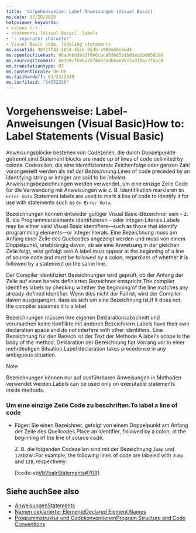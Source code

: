 ```yaml
---
title: 'Vorgehensweise: Label-Anweisungen (Visual Basic)'
ms.date: 07/20/2015
helpviewer_keywords:
- colons (:)
- statements [Visual Basic], labels
- ': separator character'
- Visual Basic code, labeling statements
ms.assetid: 38f1ff43-2054-42cb-963b-1998e60c6ed4
ms.openlocfilehash: 00a08bd3bd1f866cec883b6591b03ebd9d858b90
ms.sourcegitcommit: 6b308cf6d627d78ee36dbbae8972a310ac7fd6c8
ms.translationtype: MT
ms.contentlocale: de-DE
ms.lasthandoff: 01/23/2019
ms.locfileid: "54552258"
---
```

# <a name="how-to-label-statements-visual-basic"></a><span data-ttu-id="f6b0c-102">Vorgehensweise: Label-Anweisungen (Visual Basic)</span><span class="sxs-lookup"><span data-stu-id="f6b0c-102">How to: Label Statements (Visual Basic)</span></span>
<span data-ttu-id="f6b0c-103">Anweisungsblöcke bestehen von Codezeilen, die durch Doppelpunkte getrennt sind.</span><span class="sxs-lookup"><span data-stu-id="f6b0c-103">Statement blocks are made up of lines of code delimited by colons.</span></span> <span data-ttu-id="f6b0c-104">Codezeilen, die eine identifizierende Zeichenfolge oder ganzen Zahl vorangestellt werden als *mit der Bezeichnung*.</span><span class="sxs-lookup"><span data-stu-id="f6b0c-104">Lines of code preceded by an identifying string or integer are said to be *labeled*.</span></span> <span data-ttu-id="f6b0c-105">Anweisungsbezeichnungen werden verwendet, um eine einzige Zeile Code für die Verwendung mit Anweisungen wie z. B. Identifikation markieren `On Error Goto`.</span><span class="sxs-lookup"><span data-stu-id="f6b0c-105">Statement labels are used to mark a line of code to identify it for use with statements such as `On Error Goto`.</span></span>  
  
 <span data-ttu-id="f6b0c-106">Bezeichnungen können entweder gültiger Visual Basic-Bezeichner sein – z. B. die Programmierelemente identifizieren – oder Integer-Literale.</span><span class="sxs-lookup"><span data-stu-id="f6b0c-106">Labels may be either valid Visual Basic identifiers—such as those that identify programming elements—or integer literals.</span></span> <span data-ttu-id="f6b0c-107">Eine Bezeichnung muss am Anfang einer Zeile des Quellcodes angezeigt werden und muss von einem Doppelpunkt, unabhängig davon, ob sie eine Anweisung in der gleichen Zeile folgt, wird gefolgt sein.</span><span class="sxs-lookup"><span data-stu-id="f6b0c-107">A label must appear at the beginning of a line of source code and must be followed by a colon, regardless of whether it is followed by a statement on the same line.</span></span>  
  
 <span data-ttu-id="f6b0c-108">Der Compiler identifiziert Bezeichnungen wird geprüft, ob der Anfang der Zeile auf einen bereits definierten Bezeichner entspricht.</span><span class="sxs-lookup"><span data-stu-id="f6b0c-108">The compiler identifies labels by checking whether the beginning of the line matches any already-defined identifier.</span></span> <span data-ttu-id="f6b0c-109">Wenn dies nicht der Fall ist, wird der Compiler davon ausgegangen, dass es sich um eine Bezeichnung ist.</span><span class="sxs-lookup"><span data-stu-id="f6b0c-109">If it does not, the compiler assumes it is a label.</span></span>  
  
 <span data-ttu-id="f6b0c-110">Bezeichnungen müssen ihre eigenen Deklarationsabschnitt und verursachen keine Konflikte mit anderen Bezeichnern.</span><span class="sxs-lookup"><span data-stu-id="f6b0c-110">Labels have their own declaration space and do not interfere with other identifiers.</span></span> <span data-ttu-id="f6b0c-111">Eine Bezeichnung für den Bereich ist der Text der Methode.</span><span class="sxs-lookup"><span data-stu-id="f6b0c-111">A label's scope is the body of the method.</span></span> <span data-ttu-id="f6b0c-112">Deklaration der Bezeichnung hat Vorrang vor in einer mehrdeutigen Situation.</span><span class="sxs-lookup"><span data-stu-id="f6b0c-112">Label declaration takes precedence in any ambiguous situation.</span></span>  
  
> [!NOTE]
>  <span data-ttu-id="f6b0c-113">Bezeichnungen können nur auf ausführbaren Anweisungen in Methoden verwendet werden.</span><span class="sxs-lookup"><span data-stu-id="f6b0c-113">Labels can be used only on executable statements inside methods.</span></span>  
  
### <a name="to-label-a-line-of-code"></a><span data-ttu-id="f6b0c-114">Um eine einzige Zeile Code zu beschriften.</span><span class="sxs-lookup"><span data-stu-id="f6b0c-114">To label a line of code</span></span>  
  
-   <span data-ttu-id="f6b0c-115">Fügen Sie einen Bezeichner, gefolgt von einem Doppelpunkt am Anfang der Zeile des Quellcodes.</span><span class="sxs-lookup"><span data-stu-id="f6b0c-115">Place an identifier, followed by a colon, at the beginning of the line of source code.</span></span>  
  
     <span data-ttu-id="f6b0c-116">Z. B. die folgenden Codezeilen sind mit der Bezeichnung `Jump` und `120`bzw.:</span><span class="sxs-lookup"><span data-stu-id="f6b0c-116">For example, the following lines of code are labeled with `Jump` and `120`, respectively:</span></span>  
  
     [!code-vb[VbVbalrStatements#708](../../../visual-basic/language-reference/error-messages/codesnippet/VisualBasic/how-to-label-statements_1.vb)]  
  
## <a name="see-also"></a><span data-ttu-id="f6b0c-117">Siehe auch</span><span class="sxs-lookup"><span data-stu-id="f6b0c-117">See also</span></span>
- [<span data-ttu-id="f6b0c-118">Anweisungen</span><span class="sxs-lookup"><span data-stu-id="f6b0c-118">Statements</span></span>](../../../visual-basic/programming-guide/language-features/statements.md)
- [<span data-ttu-id="f6b0c-119">Namen deklarierter Elemente</span><span class="sxs-lookup"><span data-stu-id="f6b0c-119">Declared Element Names</span></span>](../../../visual-basic/programming-guide/language-features/declared-elements/declared-element-names.md)
- [<span data-ttu-id="f6b0c-120">Programmstruktur und Codekonventionen</span><span class="sxs-lookup"><span data-stu-id="f6b0c-120">Program Structure and Code Conventions</span></span>](../../../visual-basic/programming-guide/program-structure/program-structure-and-code-conventions.md)
